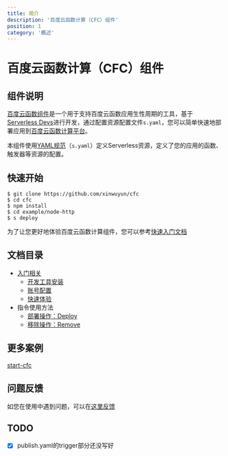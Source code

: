 ```yaml
---
title: 简介
description: '百度云函数计算（CFC）组件'
position: 1
category: '概述'
---
```


# 百度云函数计算（CFC）组件

## 组件说明

[百度云函数组件](https://github.com/xinwuyun/cfc)是一个用于支持百度云函数应用生性周期的工具，基于[Serverless Devs](https://www.serverless-devs.com/)进行开发，通过配置资源配置文件`s.yaml`，您可以简单快速地部署应用到[百度云函数计算平台](https://console.bce.baidu.com/cfc/#/cfc/overview)。

本组件使用[YAML规范](./docs/Others/yaml.md)（`s.yaml`）定义Serverless资源，定义了您的应用的函数、触发器等资源的配置。

## 快速开始

```shell
$ git clone https://github.com/xinwuyun/cfc
$ cd cfc
$ npm install
$ cd example/node-http
$ s deploy
```

为了让您更好地体验百度云函数计算组件，您可以参考[快速入门文档](./docs/Getting-started/Hello-world-application.md)

## 文档目录

+ [入门相关](./docs/Getting-started/getting-start.md)
  + [开发工具安装](./docs/Getting-started/install.md)
  + [账号配置](./docs/Getting-started/config.md)
  + [快速体验](./docs/Getting-started/Hello-world-application.md)
+ 指令使用方法
  + [部署操作：Deploy](./docs/Usage/deploy.md)
  + [移除操作：Remove](./docs/Usage/remove.md)

## 更多案例

[start-cfc](https://github.com/xinwuyun/start-cfc)

## 问题反馈

如您在使用中遇到问题，可以在[这里反馈](https://github.com/xinwuyun/cfc/issues)

## TODO

+ [x] publish.yaml的trigger部分还没写好
